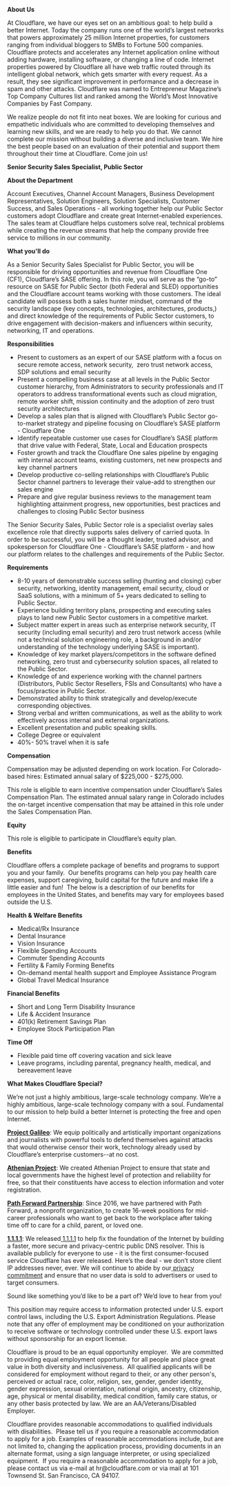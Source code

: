 <div class="content-intro">
	<div><strong>About Us</strong></div>
	<div>
		<p><span style="font-weight: 400;">At Cloudflare, we have our eyes set on an ambitious goal: to help build a better Internet. Today the company runs one of the world’s largest networks that powers approximately 25 million Internet properties, for customers ranging from individual bloggers to SMBs to Fortune 500 companies. Cloudflare protects and accelerates any Internet application online without adding hardware, installing software, or changing a line of code. Internet properties powered by Cloudflare all have web traffic routed through its intelligent global network, which gets smarter with every request. As a result, they see significant improvement in performance and a decrease in spam and other attacks. Cloudflare was named to Entrepreneur Magazine’s Top Company Cultures list and ranked among the World’s Most Innovative Companies by Fast Company.</span><span style="font-weight: 400;">&nbsp;</span></p>
		<p><span style="font-weight: 400;">We realize people do not fit into neat boxes. We are looking for curious and empathetic individuals who are committed to developing themselves and learning new skills, and we are ready to help you do that. We cannot complete our mission without building a diverse and inclusive team. We hire the best people based on an evaluation of their potential and support them throughout their time at Cloudflare. Come join us!&nbsp;</span></p>
	</div>
</div>
<p><strong>Senior Security Sales Specialist, Public Sector</strong></p>
<p><strong>About the Department</strong></p>
<p><span style="font-weight: 400;">Account Executives, Channel Account Managers, Business Development Representatives, Solution Engineers, Solution Specialists, Customer Success, and Sales Operations - all working together help our Public Sector customers adopt Cloudflare and create great Internet-enabled experiences. The sales team at Cloudflare helps customers solve real, technical problems while creating the revenue streams that help the company provide free service to millions in our community.</span></p>
<p><strong>What you'll do</strong></p>
<p><span style="font-weight: 400;">As a Senior Security Sales Specialist for Public Sector, you will be responsible for driving opportunities and revenue from Cloudflare One (CF1), Cloudflare’s SASE offering. In this role, you will serve as the “go-to” resource on SASE for Public Sector (both Federal and SLED) opportunities and the Cloudflare account teams working with those customers. The ideal candidate will possess both a sales hunter mindset, command of the security landscape (key concepts, technologies, architectures, products,) and direct knowledge of the requirements of Public Sector customers, to drive engagement with decision-makers and influencers within security, networking, IT and operations.&nbsp;&nbsp;&nbsp;&nbsp;</span></p>
<p><strong>Responsibilities</strong></p>
<ul>
	<li style="font-weight: 400;"><span style="font-weight: 400;">Present to customers as an expert of our SASE platform with a focus on secure remote access, network security,&nbsp; zero trust network access, SDP solutions and email security</span></li>
	<li style="font-weight: 400;"><span style="font-weight: 400;">Present a compelling business case at all levels in the Public Sector customer hierarchy, from Administrators to security professionals and IT operators to address transformational events such as cloud migration, remote worker shift, mission continuity and the adoption of zero trust security architectures</span></li>
	<li style="font-weight: 400;"><span style="font-weight: 400;">Develop a sales plan that is aligned with Cloudflare’s Public Sector go-to-market strategy and pipeline focusing on Cloudflare’s SASE platform - Cloudflare One</span></li>
	<li style="font-weight: 400;"><span style="font-weight: 400;">Identify repeatable customer use cases for Cloudflare’s SASE platform that drive value with Federal, State, Local and Education prospects</span></li>
	<li style="font-weight: 400;"><span style="font-weight: 400;">Foster growth and track the Cloudflare One sales pipeline by engaging with internal account teams, existing customers, net new prospects and key channel partners</span></li>
	<li style="font-weight: 400;"><span style="font-weight: 400;">Develop productive co-selling relationships with Cloudflare’s Public Sector channel partners to leverage their value-add to strengthen our sales engine</span></li>
	<li style="font-weight: 400;"><span style="font-weight: 400;">Prepare and give regular business reviews to the management team highlighting attainment progress, new opportunities, best practices and challenges to closing Public Sector business</span></li>
</ul>
<p><span style="font-weight: 400;">The Senior Security Sales, Public Sector role is a specialist overlay sales excellence role that directly supports sales delivery of carried quota. In order to be successful, you will be a thought leader, trusted advisor, and spokesperson for Cloudflare One - Cloudflare’s SASE platform - and how our platform relates to the challenges and requirements of the Public Sector.</span></p>
<p><strong>Requirements</strong></p>
<ul>
	<li style="font-weight: 400;"><span style="font-weight: 400;">8-10 years of demonstrable success selling (hunting and closing) cyber security, networking, identity management, email security, cloud or SaaS solutions, with a minimum of 5+ years dedicated to selling to Public Sector.&nbsp;&nbsp;</span></li>
	<li style="font-weight: 400;"><span style="font-weight: 400;">Experience building territory plans, prospecting and executing sales plays to land new Public Sector customers in a competitive market.&nbsp;</span></li>
	<li style="font-weight: 400;"><span style="font-weight: 400;">Subject matter expert in areas such as enterprise network security, IT security (including email security) and zero trust network access (while not a technical solution engineering role, a background in and/or understanding of the technology underlying SASE is important).&nbsp;</span></li>
	<li style="font-weight: 400;"><span style="font-weight: 400;">Knowledge of key market players/competitors in the software defined networking, zero trust and cybersecurity solution spaces, all related to the Public Sector.</span></li>
	<li style="font-weight: 400;"><span style="font-weight: 400;">Knowledge of and experience working with the channel partners (Distributors, Public Sector Resellers, FSIs and Consultants) who have a focus/practice in Public Sector.</span></li>
	<li style="font-weight: 400;"><span style="font-weight: 400;">Demonstrated ability to think strategically and develop/execute corresponding objectives.</span></li>
	<li style="font-weight: 400;"><span style="font-weight: 400;">Strong verbal and written communications, as well as the ability to work effectively across internal and external organizations.</span></li>
	<li style="font-weight: 400;"><span style="font-weight: 400;">Excellent presentation and public speaking skills.</span></li>
	<li style="font-weight: 400;"><span style="font-weight: 400;">College Degree or equivalent</span></li>
	<li style="font-weight: 400;"><span style="font-weight: 400;">40%- 50% travel when it is safe</span></li>
</ul>
<p><strong>Compensation</strong></p>
<p><span style="font-weight: 400;">Compensation may be adjusted depending on work location. For Colorado-based hires: Estimated annual salary of $225,000 - $275,000.</span></p>
<p><span style="font-weight: 400;">This role is eligible to earn incentive compensation under Cloudflare’s Sales Compensation Plan. The estimated annual salary range in Colorado includes the on-target incentive compensation that may be attained in this role under the Sales Compensation Plan.</span></p>
<p><strong>Equity</strong></p>
<p><span style="font-weight: 400;">This role is eligible to participate in Cloudflare’s equity plan.</span></p>
<p><strong>Benefits</strong></p>
<p><span style="font-weight: 400;">Cloudflare offers a complete package of benefits and programs to support you and your family.&nbsp; Our benefits programs can help you pay health care expenses, support caregiving, build capital for the future and make life a little easier and fun!&nbsp; The below is a description of our benefits for employees in the United States, and benefits may vary for employees based outside the U.S.</span></p>
<p><strong>Health &amp; Welfare Benefits</strong></p>
<ul>
	<li style="font-weight: 400;"><span style="font-weight: 400;">Medical/Rx Insurance</span></li>
	<li style="font-weight: 400;"><span style="font-weight: 400;">Dental Insurance</span></li>
	<li style="font-weight: 400;"><span style="font-weight: 400;">Vision Insurance</span></li>
	<li style="font-weight: 400;"><span style="font-weight: 400;">Flexible Spending Accounts</span></li>
	<li style="font-weight: 400;"><span style="font-weight: 400;">Commuter Spending Accounts</span></li>
	<li style="font-weight: 400;"><span style="font-weight: 400;">Fertility &amp; Family Forming Benefits</span></li>
	<li style="font-weight: 400;"><span style="font-weight: 400;">On-demand mental health support and Employee Assistance Program</span></li>
	<li style="font-weight: 400;"><span style="font-weight: 400;">Global Travel Medical Insurance</span></li>
</ul>
<p><strong>Financial Benefits</strong></p>
<ul>
	<li style="font-weight: 400;"><span style="font-weight: 400;">Short and Long Term Disability Insurance</span></li>
	<li style="font-weight: 400;"><span style="font-weight: 400;">Life &amp; Accident Insurance</span></li>
	<li style="font-weight: 400;"><span style="font-weight: 400;">401(k) Retirement Savings Plan</span></li>
	<li style="font-weight: 400;"><span style="font-weight: 400;">Employee Stock Participation Plan</span></li>
</ul>
<p><strong>Time Off</strong></p>
<ul>
	<li style="font-weight: 400;"><span style="font-weight: 400;">Flexible paid time off covering vacation and sick leave</span></li>
	<li style="font-weight: 400;"><span style="font-weight: 400;">Leave programs, including parental, pregnancy health, medical, and bereavement leave</span></li>
</ul>
<div class="content-conclusion">
	<p><strong>What Makes Cloudflare Special?</strong></p>
	<p><span style="font-weight: 400;">We’re not just a highly ambitious, large-scale technology company. We’re a highly ambitious, large-scale technology company with a soul. Fundamental to our mission to help build a better Internet is protecting the free and open Internet.</span></p>
	<p><a href="https://blog.cloudflare.com/protecting-free-expression-online/"><strong>Project Galileo</strong></a><span style="font-weight: 400;">: We equip politically and artistically important organizations and journalists with powerful tools to defend themselves against attacks that would otherwise censor their work, technology already used by Cloudflare’s enterprise customers--at no cost.</span></p>
	<p><strong><a href="https://www.cloudflare.com/athenian/">Athenian Project</a></strong><span style="font-weight: 400;">: We created Athenian Project to ensure that state and local governments have the highest level of protection and reliability for free, so that their constituents have access to election information and voter registration.</span></p>
	<p><a href="https://blog.cloudflare.com/tag/path-forward/"><strong>Path Forward Partnership</strong></a><span style="font-weight: 400;">: Since 2016, we have partnered with Path Forward, a nonprofit organization, to create 16-week positions for mid-career professionals who want to get back to the workplace after taking time off to care for a child, parent, or loved one.</span></p>
	<p><a href="https://1.1.1.1/"><strong>1.1.1.1</strong></a><span style="font-weight: 400;">: We released</span><a href="https://1.1.1.1/"> <span style="font-weight: 400;">1.1.1.1</span></a><span style="font-weight: 400;"> to help fix the foundation of the Internet by building a faster, more secure and privacy-centric public DNS resolver. This is available publicly for everyone to use - it is the first consumer-focused service Cloudflare has ever released. Here’s the deal - we don’t store client IP addresses never, ever. We will continue to abide by our</span><a href="https://developers.cloudflare.com/1.1.1.1/privacy/public-dns-resolver"> privacy commitment</a><span style="font-weight: 400;"> and ensure that no user data is sold to advertisers or used to target consumers.</span></p>
	<p><span style="font-weight: 400;">Sound like something you’d like to be a part of? We’d love to hear from you!</span></p>
	<p><span style="font-weight: 400;">This position may require access to information protected under U.S. export control laws, including the U.S. Export Administration Regulations. Please note that any offer of employment may be conditioned on your authorization to receive software or technology controlled under these U.S. export laws without sponsorship for an export license.</span></p>
	<p><span style="font-weight: 400;">Cloudflare is proud to be an equal opportunity employer. &nbsp;We are committed to providing equal employment opportunity for all people and place great value in both diversity and inclusiveness. &nbsp;All qualified applicants will be considered for employment without regard to their, or any other person's, perceived or actual</span> <span style="font-weight: 400;">race, color, religion, sex, gender, gender identity, gender expression, sexual orientation, national origin, ancestry, citizenship, age, physical or mental disability, medical condition, family care status, or any other basis protected by law. </span><span style="font-weight: 400;">We are an AA/Veterans/Disabled Employer.</span></p>
	<p><span style="font-weight: 400;">Cloudflare provides reasonable accommodations to qualified individuals with disabilities. &nbsp;Please tell us if you require a reasonable accommodation to apply for a job. Examples of reasonable accommodations include, but are not limited to, changing the application process, providing documents in an alternate format, using a sign language interpreter, or using specialized equipment. &nbsp;If you require a reasonable accommodation to apply for a job, please contact us via e-mail at </span><span style="font-weight: 400;">hr@cloudflare.com</span><span style="font-weight: 400;"> or via mail at 101 Townsend St. San Francisco, CA 94107.</span></p>
</div>